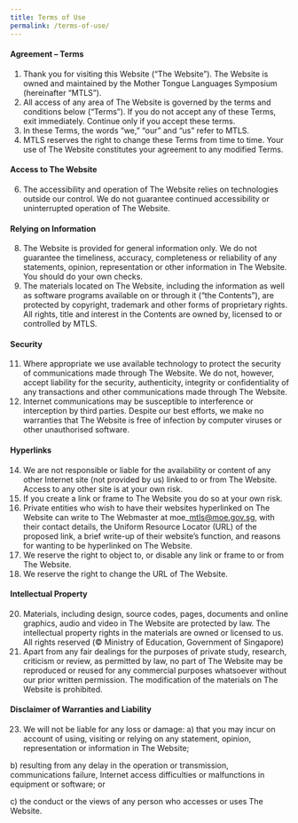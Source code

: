```yaml
---
title: Terms of Use
permalink: /terms-of-use/
---
```

#### Agreement – Terms

1.  Thank you for visiting this Website (“The Website”). The Website is owned and maintained by the Mother Tongue Languages Symposium (hereinafter “MTLS”).
2.  All access of any area of The Website is governed by the terms and conditions below (“Terms”). If you do not accept any of these Terms, exit immediately. Continue only if you accept these terms.
3.  In these Terms, the words “we,” “our” and “us” refer to MTLS.
4.  MTLS reserves the right to change these Terms from time to time. Your use of The Website constitutes your agreement to any modified Terms.

#### Access to The Website

6.  The accessibility and operation of The Website relies on technologies outside our control. We do not guarantee continued accessibility or uninterrupted operation of The Website.

#### Relying on Information

8.  The Website is provided for general information only. We do not guarantee the timeliness, accuracy, completeness or reliability of any statements, opinion, representation or other information in The Website. You should do your own checks.
9.  The materials located on The Website, including the information as well as software programs available on or through it (“the Contents”), are protected by copyright, trademark and other forms of proprietary rights. All rights, title and interest in the Contents are owned by, licensed to or controlled by MTLS.

#### Security

11.  Where appropriate we use available technology to protect the security of communications made through The Website. We do not, however, accept liability for the security, authenticity, integrity or confidentiality of any transactions and other communications made through The Website.
12.  Internet communications may be susceptible to interference or interception by third parties. Despite our best efforts, we make no warranties that The Website is free of infection by computer viruses or other unauthorised software.

#### Hyperlinks

14.  We are not responsible or liable for the availability or content of any other Internet site (not provided by us) linked to or from The Website. Access to any other site is at your own risk.
15.  If you create a link or frame to The Website you do so at your own risk.
16.  Private entities who wish to have their websites hyperlinked on The Website can write to The Webmaster at moe\_mtls@moe.gov.sg, with their contact details, the Uniform Resource Locator (URL) of the proposed link, a brief write-up of their website’s function, and reasons for wanting to be hyperlinked on The Website.
17.  We reserve the right to object to, or disable any link or frame to or from The Website.
18.  We reserve the right to change the URL of The Website.

#### Intellectual Property

20.  Materials, including design, source codes, pages, documents and online graphics, audio and video in The Website are protected by law. The intellectual property rights in the materials are owned or licensed to us. All rights reserved (© Ministry of Education, Government of Singapore)
21.  Apart from any fair dealings for the purposes of private study, research, criticism or review, as permitted by law, no part of The Website may be reproduced or reused for any commercial purposes whatsoever without our prior written permission. The modification of the materials on The Website is prohibited.

#### Disclaimer of Warranties and Liability

23.  We will not be liable for any loss or damage:
a) that you may incur on account of using, visiting or relying on any statement, opinion, representation or information in The Website;  
  
b) resulting from any delay in the operation or transmission, communications failure, Internet access difficulties or malfunctions in equipment or software; or  
  
c) the conduct or the views of any person who accesses or uses The Website.